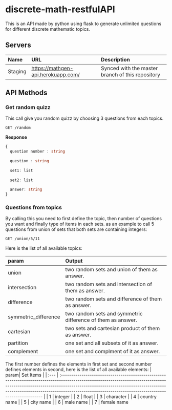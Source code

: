 # discrete-math-restfulAPI

This is an API made by python using flask to generate unlimited questions for different discrete mathematic topics.

## Servers

| Name            | URL                 | Description                                                                                                   |
| :-------------- | :------------------ | :------------------------------------------------------------------------------------------------------------ |
| Staging     | https://mathgen-api.herokuapp.com/ | Synced with the master branch of this repository                |

## API Methods

### Get random quizz
This call give you random quizz by choosing 3 questions from each topics.

```HTTP
GET /random
```

**Response**

```ts
{
  question number : string
  
  question : string
  
  set1: list
  
  set2: list
  
  answer: string
}
```

### Questions from topics

By calling this you need to first define the topic, then number of questions you want and finally type of items in each sets.
as an example to call 5 questions from union of sets that both sets are containing integers:

```HTTP
GET /union/5/11
```

Here is the list of all available topics:

| param     | Output                                                                                                                                                                                                                                                                                                      |
| :-------- | :--------------------------------------------------------------------------------------------------------------------------------------------------------------------------------------------------------------------------------------------------------------------------------------------------------------- |
| union    | two random sets and union of them as answer.                                                                                                                                                                                                                                                             |
| intersection  | two random sets and intersection of them as answer.                                                                                                                                                                                                                                                                                     |
| difference     | two random sets and difference of them as answer.                                                                                                                                                                                                                                                   |
| symmetric_difference      | two random sets and symmetric difference of them as answer.                                                                                                                                                                                                                                                                    |
| cartesian | two sets and cartesian product of them as answer.                                                                                                                                                                                                                                            |
| partition | one set and all subsets of it as answer.                                                                                                                                                                                                                                           |
| complement      | one set and complment of it as answer.

The first number defines the elements in first set and second number defines elements in second, here is the list of all available elements:
| param| Set Items                                                                                                                                                                                                                                                                                                      |
| :--- | :--------------------------------------------------------------------------------------------------------------------------------------------------------------------------------------------------------------------------------------------------------------------------------------------------------------- |
| 1    | integer                                                                                                                                                                                                                                                            |
| 2    | float                                                                                                                                                                                                                                                                                     |
| 3    | character                                                                                                                                                                                                                                                  |
| 4    | country name                                                                                                                                                                                                                                                                    |
| 5    | city name                                                                                                                                                                                                                                            |
| 6    | male name                                                                                                                                                                                                                                           |
| 7    | female name


